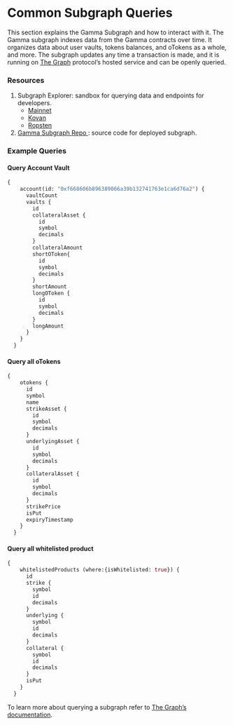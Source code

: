 # Common Subgraph Queries

This section explains the Gamma Subgraph and how to interact with it. The Gamma subgraph indexes data from the Gamma contracts over time. It organizes data about user vaults, tokens balances, and oTokens as a whole, and more. The subgraph updates any time a transaction is made, and it is running on [The Graph](https://thegraph.com/) protocol’s hosted service and can be openly queried.

### Resources <a id="resources"></a>

1. Subgraph Explorer:  sandbox for querying data and endpoints for developers.
   * [Mainnet](https://thegraph.com/explorer/subgraph/opynfinance/gamma-mainnet) 
   * [Kovan](https://thegraph.com/explorer/subgraph/antoncoding/gamma-kovan-new)
   * [Ropsten](https://thegraph.com/explorer/subgraph/opynfinance/gamma-ropsten)
2. [Gamma Subgraph Repo ](https://github.com/opynfinance/Gamma-Subgraph):  source code for deployed subgraph.

### Example Queries

#### Query Account Vault 

```graphql
{
    account(id: "0xf668606b896389066a39b132741763e1ca6d76a2") {
      vaultCount
      vaults {
        id
        collateralAsset {
          id
          symbol
          decimals
        }
        collateralAmount
        shortOToken{
          id
          symbol
          decimals
        }
        shortAmount
        longOToken {
          id
          symbol
          decimals
        }
        longAmount
      }
    }
  }
```

#### Query all oTokens 

```graphql
{
    otokens {
      id
      symbol
      name
      strikeAsset {
        id
        symbol
        decimals
      }
      underlyingAsset {
        id
        symbol
        decimals
      }
      collateralAsset {
        id
        symbol
        decimals
      }
      strikePrice
      isPut
      expiryTimestamp
    }
  }
```

#### Query all whitelisted product

```graphql
{
    whitelistedProducts (where:{isWhitelisted: true}) {
      id
      strike {
        symbol
        id
        decimals
      }
      underlying {
        symbol
        id
        decimals
      }
      collateral {
        symbol
        id
        decimals
      }
      isPut
    }
  }
```

To learn more about querying a subgraph refer to [The Graph’s documentation](https://thegraph.com/docs/introduction).

